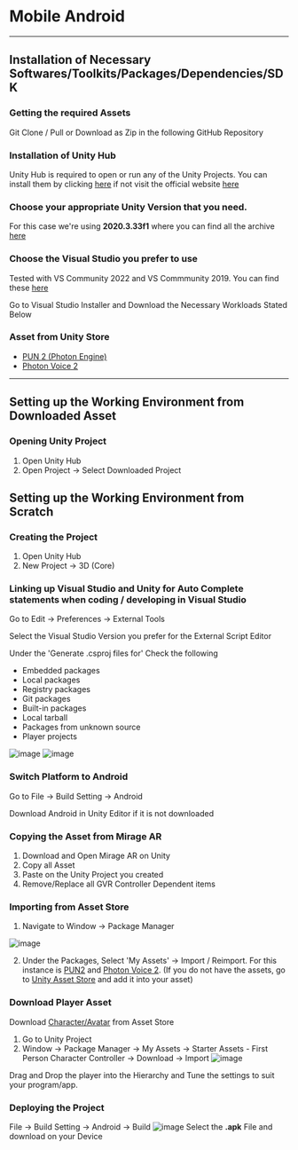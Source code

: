 # Mobile Android

---

## Installation of Necessary Softwares/Toolkits/Packages/Dependencies/SDK

### Getting the required Assets
Git Clone / Pull or Download as Zip in the following GitHub Repository

### Installation of Unity Hub
Unity Hub is required to open or run any of the Unity Projects. You can install them by clicking [here](https://public-cdn.cloud.unity3d.com/hub/prod/UnityHubSetup.exe) if not visit the official website [here](https://unity3d.com/get-unity/download)

### Choose your appropriate Unity Version that you need.
For this case we're using **2020.3.33f1** where you can find all the archive [here](https://unity3d.com/get-unity/download/archive)

### Choose the Visual Studio you prefer to use
Tested with VS Community 2022 and VS Commmunity 2019. You can find these [here](https://visualstudio.microsoft.com/downloads/)

Go to Visual Studio Installer and Download the Necessary Workloads Stated Below

### Asset from Unity Store
- [PUN 2 (Photon Engine)](https://assetstore.unity.com/packages/tools/network/pun-2-free-119922)
- [Photon Voice 2](https://assetstore.unity.com/packages/tools/audio/photon-voice-2-130518)

---

## Setting up the Working Environment from Downloaded Asset

### Opening Unity Project

1) Open Unity Hub
2) Open Project -> Select Downloaded Project

## Setting up the Working Environment from Scratch

### Creating the Project

1) Open Unity Hub
2) New Project -> 3D (Core)

### Linking up Visual Studio and Unity for Auto Complete statements when coding / developing in Visual Studio

Go to Edit -> Preferences -> External Tools

Select the Visual Studio Version you prefer for the External Script Editor 

Under the 'Generate .csproj files for' 
Check the following
- Embedded packages
- Local packages
- Registry packages
- Git packages
- Built-in packages
- Local tarball
- Packages from unknown source
- Player projects

![image](https://user-images.githubusercontent.com/25051402/201814555-b883820b-f0c9-43b9-8ba7-52a8ad66a7fb.png)
![image](https://user-images.githubusercontent.com/25051402/201815209-163efeb2-6fe6-4a0c-a076-237235f14db8.png)

### Switch Platform to Android

Go to File -> Build Setting -> Android

Download Android in Unity Editor if it is not downloaded

### Copying the Asset from Mirage AR

1) Download and Open Mirage AR on Unity
2) Copy all Asset
3) Paste on the Unity Project you created
4) Remove/Replace all GVR Controller Dependent items

### Importing from Asset Store
1) Navigate to Window -> Package Manager

![image](https://user-images.githubusercontent.com/25051402/202076991-a4a89df1-87ba-4923-a074-391a836b5b9c.png)

2) Under the Packages, Select 'My Assets' -> Import / Reimport. For this instance is [PUN2](https://assetstore.unity.com/packages/tools/network/pun-2-free-119922) and [Photon Voice 2](https://assetstore.unity.com/packages/tools/audio/photon-voice-2-130518).
(If you do not have the assets, go to [Unity Asset Store](https://assetstore.unity.com/) and add it into your asset)

### Download Player Asset 

Download [Character/Avatar](https://assetstore.unity.com/packages/essentials/starter-assets-first-person-character-controller-196525) from Asset Store

1) Go to Unity Project
2) Window -> Package Manager -> My Assets -> Starter Assets - First Person Character Controller -> Download -> Import
![image](https://user-images.githubusercontent.com/25051402/209898307-80d197c4-2b5f-495e-9a01-c288ed665b9b.png)

Drag and Drop the player into the Hierarchy and Tune the settings to suit your program/app.

### Deploying the Project

File -> Build Setting -> Android -> Build
![image](https://user-images.githubusercontent.com/25051402/209899161-070bb531-3f06-4043-926a-5fe7d06acd74.png)
Select the **.apk** File and download on your Device




